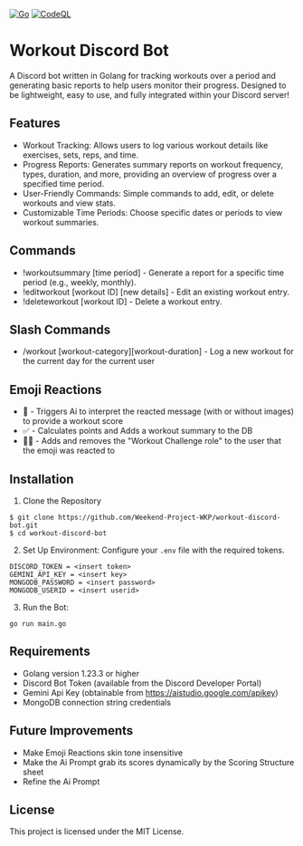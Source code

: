 [![Go](https://github.com/Weekend-Project-WKP/workout-discord-bot/actions/workflows/go.yml/badge.svg)](https://github.com/Weekend-Project-WKP/workout-discord-bot/actions/workflows/go.yml)
[![CodeQL](https://github.com/Weekend-Project-WKP/workout-discord-bot/actions/workflows/github-code-scanning/codeql/badge.svg)](https://github.com/Weekend-Project-WKP/workout-discord-bot/actions/workflows/github-code-scanning/codeql)
# Workout Discord Bot
A Discord bot written in Golang for tracking workouts over a period and generating basic reports to help users monitor their progress. Designed to be lightweight, easy to use, and fully integrated within your Discord server!

## Features
* Workout Tracking: Allows users to log various workout details like exercises, sets, reps, and time.
* Progress Reports: Generates summary reports on workout frequency, types, duration, and more, providing an overview of progress over a specified time period.
* User-Friendly Commands: Simple commands to add, edit, or delete workouts and view stats.
* Customizable Time Periods: Choose specific dates or periods to view workout summaries.

## Commands
* !workoutsummary [time period] - Generate a report for a specific time period (e.g., weekly, monthly).
* !editworkout [workout ID] [new details] - Edit an existing workout entry.
* !deleteworkout [workout ID] - Delete a workout entry.

## Slash Commands
* /workout [workout-category][workout-duration] - Log a new workout for the current day for the current user

## Emoji Reactions
* 🧪 - Triggers Ai to interpret the reacted message (with or without images) to provide a workout score
* ✅ - Calculates points and Adds a workout summary to the DB
* 💪🏿 - Adds and removes the "Workout Challenge role" to the user that the emoji was reacted to

## Installation
1. Clone the Repository
```
$ git clone https://github.com/Weekend-Project-WKP/workout-discord-bot.git
$ cd workout-discord-bot
```

2. Set Up Environment: Configure your `.env` file with the required tokens.
```
DISCORD_TOKEN = <insert token>
GEMINI_API_KEY = <insert key>
MONGODB_PASSWORD = <insert password>
MONGODB_USERID = <insert userid>
```

3. Run the Bot:
```
go run main.go
```

## Requirements
* Golang version 1.23.3 or higher
* Discord Bot Token (available from the Discord Developer Portal)
* Gemini Api Key (obtainable from https://aistudio.google.com/apikey)
* MongoDB connection string credentials

## Future Improvements
* Make Emoji Reactions skin tone insensitive
* Make the Ai Prompt grab its scores dynamically by the Scoring Structure sheet
* Refine the Ai Prompt

## License
This project is licensed under the MIT License.
